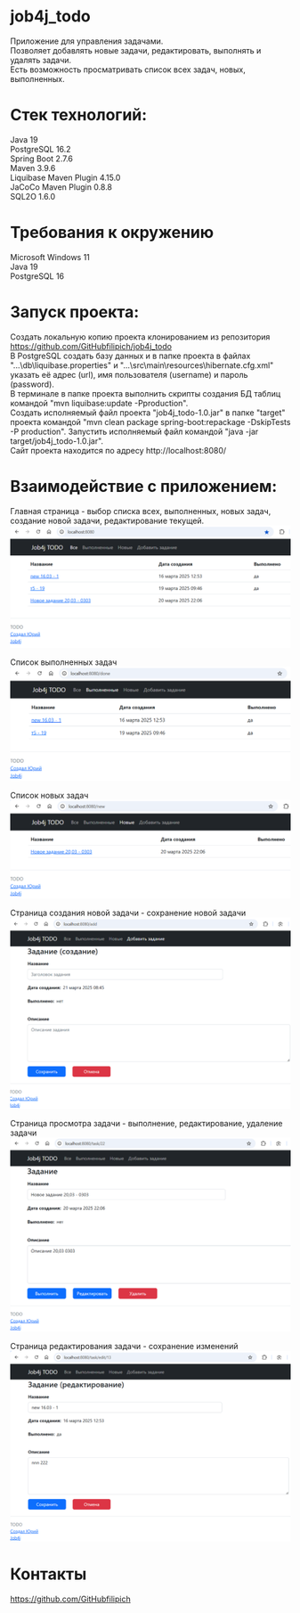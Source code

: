 # job4j_todo
Приложение для управления задачами.  
Позволяет добавлять новые задачи, редактировать, выполнять и удалять задачи.  
Есть возможность просматривать список всех задач, новых, выполненных. 

# Стек технологий:  
Java 19  
PostgreSQL 16.2  
Spring Boot 2.7.6  
Maven 3.9.6  
Liquibase Maven Plugin 4.15.0  
JaCoCo Maven Plugin 0.8.8  
SQL2O 1.6.0

# Требования к окружению
Microsoft Windows 11  
Java 19  
PostgreSQL 16

# Запуск проекта:
Создать локальную копию проекта клонированием из репозитория https://github.com/GitHubfilipich/job4j_todo  
В PostgreSQL создать базу данных и в папке проекта в файлах "...\db\liquibase.properties" и 
"...\src\main\resources\hibernate.cfg.xml" указать её адрес (url), имя пользователя (username) и пароль (password).  
В терминале в папке проекта выполнить скрипты создания БД таблиц командой "mvn liquibase:update -Pproduction".  
Создать исполняемый файл проекта "job4j_todo-1.0.jar" в папке "target" проекта командой
"mvn clean package spring-boot:repackage -DskipTests -P production". 
Запустить исполняемый файл командой "java -jar target/job4j_todo-1.0.jar".  
Сайт проекта находится по адресу http://localhost:8080/

# Взаимодействие с приложением:
Главная страница - выбор списка всех, выполненных, новых задач, создание новой задачи, редактирование текущей.
![screen_list.png](img/screen_list.png)

Список выполненных задач
![screen_list_done.png](img/screen_list_done.png)

Список новых задач
![screen_list_new.png](img/screen_list_new.png)

Страница создания новой задачи - сохранение новой задачи
![screen_task_new.png](img/screen_task_new.png)

Страница просмотра задачи - выполнение, редактирование, удаление задачи
![screen_task.png](img/screen_task.png)

Страница редактирования задачи - сохранение изменений
![screen_task_edit.png](img/screen_task_edit.png)

# Контакты
https://github.com/GitHubfilipich